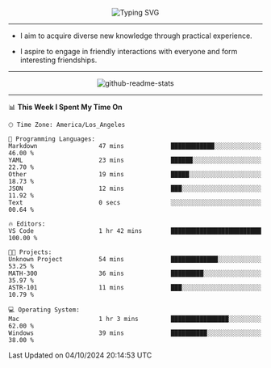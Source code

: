 <p align="center">
  <img src="https://readme-typing-svg.demolab.com?font=Fira+Code&weight=500&size=32&duration=2500&pause=1600&center=true&vCenter=true&random=false&width=1024&height=64&lines=Hi+there+%F0%9F%91%8B;I'm+delighted+you+could+make+it+here+%F0%9F%8E%89;I'm+Harry%2C+a+college+student+still+finding+my+way" alt="Typing SVG" />
</p>


---


- I aim to acquire diverse new knowledge through practical experience.

- I aspire to engage in friendly interactions with everyone and form interesting friendships.


---


<p align="center">
  <img src="https://github-readme-stats.vercel.app/api?username=Harry-Jing&show_icons=true" alt="github-readme-stats"/>
</p>


---

<!--START_SECTION:waka-->
📊 **This Week I Spent My Time On** 

```text
🕑︎ Time Zone: America/Los_Angeles

💬 Programming Languages: 
Markdown                 47 mins             ████████████░░░░░░░░░░░░░   46.00 % 
YAML                     23 mins             ██████░░░░░░░░░░░░░░░░░░░   22.70 % 
Other                    19 mins             █████░░░░░░░░░░░░░░░░░░░░   18.73 % 
JSON                     12 mins             ███░░░░░░░░░░░░░░░░░░░░░░   11.92 % 
Text                     0 secs              ░░░░░░░░░░░░░░░░░░░░░░░░░   00.64 % 

🔥 Editors: 
VS Code                  1 hr 42 mins        █████████████████████████   100.00 % 

🐱‍💻 Projects: 
Unknown Project          54 mins             █████████████░░░░░░░░░░░░   53.25 % 
MATH-300                 36 mins             █████████░░░░░░░░░░░░░░░░   35.97 % 
ASTR-101                 11 mins             ███░░░░░░░░░░░░░░░░░░░░░░   10.79 % 

💻 Operating System: 
Mac                      1 hr 3 mins         ████████████████░░░░░░░░░   62.00 % 
Windows                  39 mins             ██████████░░░░░░░░░░░░░░░   38.00 % 
```


 Last Updated on 04/10/2024 20:14:53 UTC
<!--END_SECTION:waka-->

